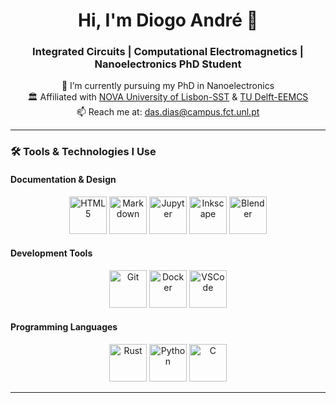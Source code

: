 <h1 align="center">Hi, I'm Diogo André 👋</h1>

<h3 align="center">Integrated Circuits | Computational Electromagnetics | Nanoelectronics PhD Student</h3>

<p align="center">
    🔭 I’m currently pursuing my PhD in Nanoelectronics <br>
    🏛️ Affiliated with <a href="https://www.fct.unl.pt/en" target="_blank">NOVA University of Lisbon-SST</a> & 
    <a href="https://www.tudelft.nl/en/eemcs" target="_blank">TU Delft-EEMCS</a> <br>
    📫 Reach me at: <a href="mailto:das.dias@campus.fct.unl.pt">das.dias@campus.fct.unl.pt</a>
</p>

---

### 🛠️ Tools & Technologies I Use

#### Documentation & Design
<p align="center">
    <img src="https://cdn.jsdelivr.net/gh/devicons/devicon/icons/html5/html5-original-wordmark.svg" alt="HTML5" width="60" />
    <img src="https://cdn.jsdelivr.net/gh/devicons/devicon/icons/markdown/markdown-original.svg" alt="Markdown" width="60" />
    <img src="https://cdn.jsdelivr.net/gh/devicons/devicon/icons/jupyter/jupyter-original-wordmark.svg" alt="Jupyter" width="60" />
    <img src="https://cdn.jsdelivr.net/gh/devicons/devicon/icons/inkscape/inkscape-original-wordmark.svg" alt="Inkscape" width="60" />
    <img src="https://cdn.jsdelivr.net/gh/devicons/devicon/icons/blender/blender-original-wordmark.svg" alt="Blender" width="60" />
</p>

#### Development Tools
<p align="center">
    <img src="https://cdn.jsdelivr.net/gh/devicons/devicon/icons/git/git-plain-wordmark.svg" alt="Git" width="60" />
    <img src="https://cdn.jsdelivr.net/gh/devicons/devicon/icons/docker/docker-original-wordmark.svg" alt="Docker" width="60" />
    <img src="https://cdn.jsdelivr.net/gh/devicons/devicon/icons/vscode/vscode-original-wordmark.svg" alt="VSCode" width="60" />
</p>

#### Programming Languages
<p align="center">
    <img src="https://cdn.jsdelivr.net/gh/devicons/devicon/icons/rust/rust-plain.svg" alt="Rust" width="60" />
    <img src="https://cdn.jsdelivr.net/gh/devicons/devicon/icons/python/python-original-wordmark.svg" alt="Python" width="60" />
    <img src="https://cdn.jsdelivr.net/gh/devicons/devicon/icons/c/c-original.svg" alt="C" width="60" />
</p>

---

<!---
das-dias/das-dias is a ✨ special ✨ repository because its `README.md` (this file) appears on your GitHub profile.
You can click the Preview link to take a look at your changes.
--->
